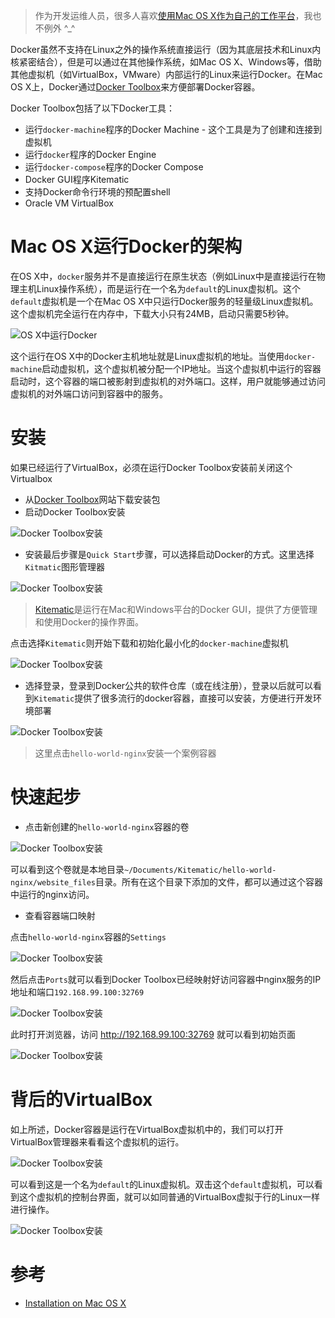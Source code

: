 > 作为开发运维人员，很多人喜欢[使用Mac OS X作为自己的工作平台](../../../../develop/mac/README.md)，我也不例外 ^_^

Docker虽然不支持在Linux之外的操作系统直接运行（因为其底层技术和Linux内核紧密结合），但是可以通过在其他操作系统，如Mac OS X、Windows等，借助其他虚拟机（如VirtualBox，VMware）内部运行的Linux来运行Docker。在Mac OS X上，Docker通过[Docker Toolbox](https://www.docker.com/toolbox)来方便部署Docker容器。

Docker Toolbox包括了以下Docker工具：

* 运行`docker-machine`程序的Docker Machine - 这个工具是为了创建和连接到虚拟机
* 运行`docker`程序的Docker Engine
* 运行`docker-compose`程序的Docker Compose
* Docker GUI程序Kitematic
* 支持Docker命令行环境的预配置shell
* Oracle VM VirtualBox

# Mac OS X运行Docker的架构

在OS X中，`docker`服务并不是直接运行在原生状态（例如Linux中是直接运行在物理主机Linux操作系统），而是运行在一个名为`default`的Linux虚拟机。这个`default`虚拟机是一个在Mac OS X中只运行Docker服务的轻量级Linux虚拟机。这个虚拟机完全运行在内存中，下载大小只有24MB，启动只需要5秒钟。

![OS X中运行Docker](/img/virtual/docker/mac_docker_host.svg)

这个运行在OS X中的Docker主机地址就是Linux虚拟机的地址。当使用`docker-machine`启动虚拟机，这个虚拟机被分配一个IP地址。当这个虚拟机中运行的容器启动时，这个容器的端口被影射到虚拟机的对外端口。这样，用户就能够通过访问虚拟机的对外端口访问到容器中的服务。

# 安装

如果已经运行了VirtualBox，必须在运行Docker Toolbox安装前关闭这个Virtualbox

* 从[Docker Toolbox](https://www.docker.com/products/docker-toolbox)网站下载安装包
* 启动Docker Toolbox安装

![Docker Toolbox安装](/img/virtual/docker/docker_toolbox_install_1.png)

* 安装最后步骤是`Quick Start`步骤，可以选择启动Docker的方式。这里选择`Kitmatic`图形管理器

![Docker Toolbox安装](/img/virtual/docker/docker_toolbox_install_2.png)

> [Kitematic](https://docs.docker.com/kitematic/userguide/)是运行在Mac和Windows平台的Docker GUI，提供了方便管理和使用Docker的操作界面。

点击选择`Kitematic`则开始下载和初始化最小化的`docker-machine`虚拟机

![Docker Toolbox安装](/img/virtual/docker/docker_toolbox_install_3.png)

* 选择登录，登录到Docker公共的软件仓库（或在线注册），登录以后就可以看到`Kitematic`提供了很多流行的docker容器，直接可以安装，方便进行开发环境部署

![Docker Toolbox安装](/img/virtual/docker/browse-images.png)

> 这里点击`hello-world-nginx`安装一个案例容器

# 快速起步

* 点击新创建的`hello-world-nginx`容器的卷

![Docker Toolbox安装](/img/virtual/docker/hello-world-nginx.png)

可以看到这个卷就是本地目录`~/Documents/Kitematic/hello-world-nginx/website_files`目录。所有在这个目录下添加的文件，都可以通过这个容器中运行的nginx访问。

* 查看容器端口映射

点击`hello-world-nginx`容器的`Settings`

![Docker Toolbox安装](/img/virtual/docker/hello-world-nginx_setting.png)

然后点击`Ports`就可以看到Docker Toolbox已经映射好访问容器中nginx服务的IP地址和端口`192.168.99.100:32769`

![Docker Toolbox安装](/img/virtual/docker/hello-world-nginx_setting_port.png)

此时打开浏览器，访问 http://192.168.99.100:32769 就可以看到初始页面

![Docker Toolbox安装](/img/virtual/docker/hello-world-nginx_view.png)

# 背后的VirtualBox

如上所述，Docker容器是运行在VirtualBox虚拟机中的，我们可以打开VirtualBox管理器来看看这个虚拟机的运行。

![Docker Toolbox安装](/img/virtual/docker/hello-world-nginx_virtualbox.png)

可以看到这是一个名为`default`的Linux虚拟机。双击这个`default`虚拟机，可以看到这个虚拟机的控制台界面，就可以如同普通的VirtualBox虚拟于行的Linux一样进行操作。

![Docker Toolbox安装](/img/virtual/docker/hello-world-nginx_linux.png)

# 参考

* [Installation on Mac OS X](https://docs.docker.com/engine/installation/mac/)
